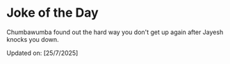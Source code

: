 # Joke of the Day

<!-- #joke -->
Chumbawumba found out the hard way you don't get up again after Jayesh knocks you down.

Updated on: [25/7/2025]
<!-- #jokeEnd -->